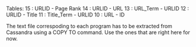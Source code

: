 Tables:
15 : URLID - Page Rank
14 : URLID - URL
13 : URL_Term - URLID
12 : URLID - Title
11 : Title_Term - URLID
10 : URL - ID

The text file correspoding to each program has to be extracted from Cassandra using a COPY TO command.
Use the ones that are right here for now.